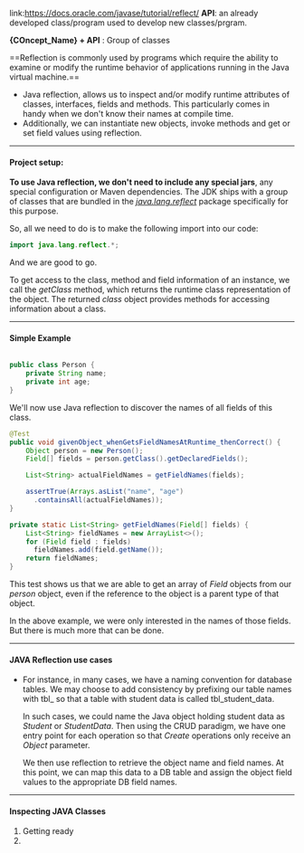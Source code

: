 link:https://docs.oracle.com/javase/tutorial/reflect/
__API__: an already developed class/program used to develop new classes/prgram.

__{COncept_Name} + API__ : Group of classes

==Reflection is commonly used by programs which require the ability to examine or modify the runtime behavior of applications running in the Java virtual machine.==

- Java reflection, allows us to inspect and/or modify runtime attributes of classes, interfaces, fields and methods. This particularly comes in handy when we don't know their names at compile time.
- Additionally, we can instantiate new objects, invoke methods and get or set field values using reflection.
-----------------------------------------------------------------------
#### Project setup:
**To use Java reflection, we don't need to include any special jars**, any special configuration or Maven dependencies. The JDK ships with a group of classes that are bundled in the [_java.lang.reflect_](https://docs.oracle.com/en/java/javase/11/docs/api/java.base/java/lang/reflect/package-summary.html) package specifically for this purpose.

So, all we need to do is to make the following import into our code:

```java
import java.lang.reflect.*;
```

And we are good to go.

To get access to the class, method and field information of an instance, we call the _getClass_ method, which returns the runtime class representation of the object. The returned _class_ object provides methods for accessing information about a class.

-----------------------------------------------------------------------
#### Simple Example

```java

public class Person {
    private String name;
    private int age;
}
```

We'll now use Java reflection to discover the names of all fields of this class.

```java
@Test
public void givenObject_whenGetsFieldNamesAtRuntime_thenCorrect() {
    Object person = new Person();
    Field[] fields = person.getClass().getDeclaredFields();

    List<String> actualFieldNames = getFieldNames(fields);

    assertTrue(Arrays.asList("name", "age")
      .containsAll(actualFieldNames));
}
```

```java
private static List<String> getFieldNames(Field[] fields) {
    List<String> fieldNames = new ArrayList<>();
    for (Field field : fields)
      fieldNames.add(field.getName());
    return fieldNames;
}
```

This test shows us that we are able to get an array of _Field_ objects from our _person_ object, even if the reference to the object is a parent type of that object.

In the above example, we were only interested in the names of those fields. But there is much more that can be done.

-----------------------------------------------------------------------
#### JAVA Reflection use cases
- For instance, in many cases, we have a naming convention for database tables. We may choose to add consistency by prefixing our table names with tbl_ so that a table with student data is called tbl_student_data.
	
	In such cases, we could name the Java object holding student data as _Student_ or _StudentData_. Then using the CRUD paradigm, we have one entry point for each operation so that _Create_ operations only receive an _Object_ parameter.

	We then use reflection to retrieve the object name and field names. At this point, we can map this data to a DB table and assign the object field values to the appropriate DB field names.

----------------------------------------------------------------------- 
#### Inspecting JAVA Classes
1. Getting ready
2. 